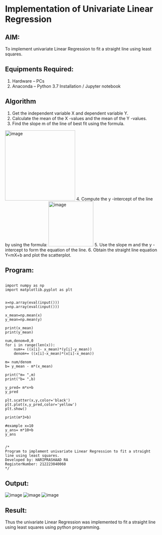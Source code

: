 # Implementation of Univariate Linear Regression
## AIM:
To implement univariate Linear Regression to fit a straight line using least squares.

## Equipments Required:
1. Hardware – PCs
2. Anaconda – Python 3.7 Installation / Jupyter notebook

## Algorithm
1. Get the independent variable X and dependent variable Y.
2. Calculate the mean of the X -values and the mean of the Y -values.
3. Find the slope m of the line of best fit using the formula. 
<img width="231" alt="image" src="https://user-images.githubusercontent.com/93026020/192078527-b3b5ee3e-992f-46c4-865b-3b7ce4ac54ad.png">
4. Compute the y -intercept of the line by using the formula:
<img width="148" alt="image" src="https://user-images.githubusercontent.com/93026020/192078545-79d70b90-7e9d-4b85-9f8b-9d7548a4c5a4.png">
5. Use the slope m and the y -intercept to form the equation of the line.
6. Obtain the straight line equation Y=mX+b and plot the scatterplot.

## Program:
```

import numpy as np
import matplotlib.pyplot as plt


x=np.array(eval(input()))
y=np.array(eval(input()))

x_mean=np.mean(x)
y_mean=np.mean(y)

print(x_mean)
print(y_mean)

num,denom=0,0
for i in range(len(x)):
    num+= ((x[i]- x_mean)*(y[i]-y_mean))
    denom+= ((x[i]-x_mean)*(x[i]-x_mean))
    
m= num/denom
b= y_mean - m*(x_mean)

print("m= ",m)
print("b= ",b)

y_pred= m*x+b
y_pred

plt.scatter(x,y,color='black')
plt.plot(x,y_pred,color='yellow')
plt.show()

print(m*3+b)

#example x=10
y_ans= m*10+b
y_ans


/*
Program to implement univariate Linear Regression to fit a straight line using least squares.
Developed by: HARIPRASHAAD RA
RegisterNumber: 212223040060
*/
```

## Output:
![image](https://github.com/user-attachments/assets/368dfdd2-4e53-49cc-b1c1-c9cadd6d77fe)
![image](https://github.com/user-attachments/assets/1e3497b5-0617-4419-a557-c44c8eb83d7a)
![image](https://github.com/user-attachments/assets/ae0d01b9-2586-42a4-90f5-b7f6f6ec65e0)






## Result:
Thus the univariate Linear Regression was implemented to fit a straight line using least squares using python programming.
